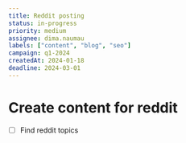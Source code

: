 ```yaml
---
title: Reddit posting
status: in-progress
priority: medium
assignee: dima.naumau
labels: ["content", "blog", "seo"]
campaign: q1-2024
createdAt: 2024-01-18
deadline: 2024-03-01
---
```


# Create content for reddit

- [ ] Find reddit topics 
